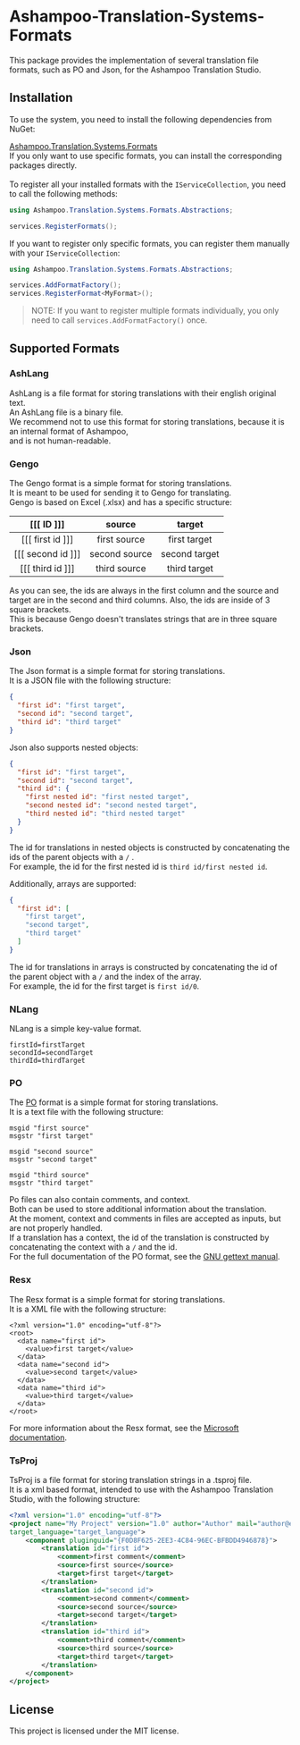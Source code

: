 # Ashampoo-Translation-Systems-Formats

This package provides the implementation of several translation file formats,
such as PO and Json, for the Ashampoo Translation Studio.

## Installation
To use the system, you need to install the following dependencies from NuGet:

[Ashampoo.Translation.Systems.Formats](https://www.nuget.org/packages/Ashampoo.Translation.Systems.Formats/)\
If you only want to use specific formats, you can install the corresponding packages directly.\
\
To register all your installed formats with the `IServiceCollection`, you need to call the following methods:
```c#
using Ashampoo.Translation.Systems.Formats.Abstractions;

services.RegisterFormats();
```
If you want to register only specific formats, you can register them manually with your `IServiceCollection`:
```c#
using Ashampoo.Translation.Systems.Formats.Abstractions;

services.AddFormatFactory();
services.RegisterFormat<MyFormat>();
```
> NOTE: If you want to register multiple formats individually, you only need to call `services.AddFormatFactory()` once.

## Supported Formats

### AshLang
AshLang is a file format for storing translations with their english original text.\
An AshLang file is a binary file.\
We recommend not to use this format for storing translations, because it is an internal format of Ashampoo,\
and is not human-readable.

### Gengo
The Gengo format is a simple format for storing translations.\
It is meant to be used for sending it to Gengo for translating.\
Gengo is based on Excel (.xlsx) and has a specific structure:

| [[[ ID ]]]        | source         | target          |
|:-----------------:|:--------------:|:---------------:|
| [[[ first id ]]]  | first source   | first target    |
| [[[ second id ]]] | second source  | second target   |
| [[[ third id ]]]  | third source   | third target    |

As you can see, the ids are always in the first column and the source and target are in the second and third columns.
Also, the ids are inside of 3 square brackets.\
This is because Gengo doesn't translates strings that are in three square brackets.

### Json
The Json format is a simple format for storing translations.\
It is a JSON file with the following structure:

```json
{
  "first id": "first target",
  "second id": "second target",
  "third id": "third target"
}
```
Json also supports nested objects:

```json
{
  "first id": "first target",
  "second id": "second target",
  "third id": {
    "first nested id": "first nested target",
    "second nested id": "second nested target",
    "third nested id": "third nested target"
  }
}
```
The id for translations in nested objects is constructed by concatenating the ids of the parent objects with a `/` .\
For example, the id for the first nested id is `third id/first nested id`.

Additionally, arrays are supported:

```json
{
  "first id": [
    "first target",
    "second target",
    "third target"
  ]
}
```
The id for translations in arrays is constructed by concatenating the id of the parent object with a `/` and the index of the array.\
For example, the id for the first target is `first id/0`.

### NLang
NLang is a simple key-value format.
```
firstId=firstTarget
secondId=secondTarget
thirdId=thirdTarget
```

### PO
The [PO](https://www.gnu.org/software/gettext/manual/html_node/PO-Files.html) format is a simple format for storing translations.\
It is a text file with the following structure:

```po
msgid "first source"
msgstr "first target"

msgid "second source"
msgstr "second target"

msgid "third source"
msgstr "third target"
```

Po files can also contain comments, and context.\
Both can be used to store additional information about the translation.\
At the moment, context and comments in files are accepted as inputs, but are not properly handled.\
If a translation has a context, the id of the translation is constructed by concatenating the context with a `/` and the id.\
For the full documentation of the PO format, see the [GNU gettext manual](https://www.gnu.org/software/gettext/manual/html_node/PO-Files.html).

### Resx
The Resx format is a simple format for storing translations.\
It is a XML file with the following structure:

```
<?xml version="1.0" encoding="utf-8"?>
<root>
  <data name="first id">
    <value>first target</value>
  </data>
  <data name="second id">
    <value>second target</value>
  </data>
  <data name="third id">
    <value>third target</value>
  </data>
</root>
```
For more information about the Resx format, see the [Microsoft documentation](https://docs.microsoft.com/en-us/dotnet/framework/resources/creating-resource-files-for-desktop-apps#resx-files).

### TsProj
TsProj is a file format for storing translation strings in a .tsproj file.\
It is a xml based format, intended to use with the Ashampoo Translation Studio,
with the following structure:

```xml
<?xml version="1.0" encoding="utf-8"?>
<project name="My Project" version="1.0" author="Author" mail="author@email.com" source_language="source_language"
target_language="target_language">
    <component pluginguid="{F0D8F625-2EE3-4C84-96EC-BFBDD4946878}">
        <translation id="first id">
            <comment>first comment</comment>
            <source>first source</source>
            <target>first target</target>
        </translation>
        <translation id="second id">
            <comment>second comment</comment>
            <source>second source</source>
            <target>second target</target>
        </translation>
        <translation id="third id">
            <comment>third comment</comment>
            <source>third source</source>
            <target>third target</target>
        </translation>
    </component>
</project>
```
 


## License
This project is licensed under the MIT license.